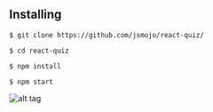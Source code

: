 ## Installing

```
$ git clone https://github.com/jsmojo/react-quiz/
```

```
$ cd react-quiz
```

```
$ npm install 
```

```
$ npm start 
```

![alt tag](https://github.com/jsmojo/purple-bricks/blob/master/src/images/demo.png)